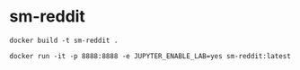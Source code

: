 # sm-reddit

`docker build -t sm-reddit .`

`docker run -it -p 8888:8888 -e JUPYTER_ENABLE_LAB=yes sm-reddit:latest`